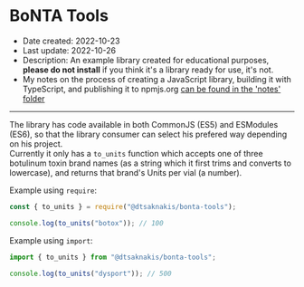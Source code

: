 # BoNTA Tools

- Date created: 2022-10-23
- Last update: 2022-10-26
- Description: An example library created for educational purposes, 
  **please do not install** if you think it's a library ready for use, 
  it's not.  
- My notes on the process of creating a JavaScript library, building it
  with TypeScript, and publishing it to npmjs.org 
  [can be found in the 'notes' folder](notes/)

---

The library has code available in both CommonJS (ES5) and ESModules (ES6), 
so that the library consumer can select his prefered way depending on his
project.  
Currently it only has a `to_units` function which accepts one of three 
botulinum toxin brand names (as a string which it first trims and 
converts to lowercase), and returns that brand's Units per vial (a 
number).

Example using `require`:

```ts
const { to_units } = require("@dtsaknakis/bonta-tools");

console.log(to_units("botox")); // 100
```

Example using `import`:

```ts
import { to_units } from "@dtsaknakis/bonta-tools";

console.log(to_units("dysport")); // 500
```

